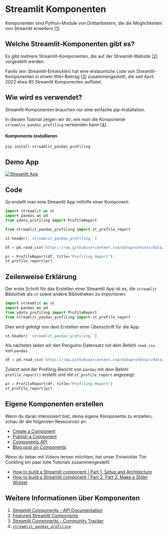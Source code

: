 # Streamlit Komponenten

Komponenten sind Python-Module von Drittanbietern, die die Möglichkeiten von Streamlit erweitern [[1](https://docs.streamlit.io/library/components)].

## Welche Streamlit-Komponenten gibt es?

Es gibt mehrere Streamlit-Komponenten, die auf der Streamlit-Website [[2](https://streamlit.io/components)] vorgestellt werden.

Fanilo (ein Streamlit-Entwickler) hat eine erstaunliche Liste von Streamlit-Komponenten in einem Wiki-Beitrag [[3](https://discuss.streamlit.io/t/streamlit-components-community-tracker/4634)] zusammengestellt, die seit April 2022 etwa 85 Streamlit Komponenten auflistet.

## Wie wird es verwendet?

Streamlit-Komponenten brauchen nur eine einfache pip-Installation.

In diesem Tutorial zeigen wir dir, wie man die Komponente `streamlit_pandas_profiling` verwenden kann [[4](https://share.streamlit.io/okld/streamlit-gallery/main?p=pandas-profiling)].

#### Komponente installieren

```bash
pip install streamlit_pandas_profiling
```

## Demo App

[![Streamlit App](https://static.streamlit.io/badges/streamlit_badge_black_white.svg)](https://share.streamlit.io/dataprofessor/streamlit-components/)

## Code
So erstellt man eine Streamlit App mithilfe einer Komponent:
```python
import streamlit as st
import pandas as pd
from ydata_profiling import ProfileReport

from streamlit_pandas_profiling import st_profile_report

st.header('`streamlit_pandas_profiling`')

df = pd.read_csv('https://raw.githubusercontent.com/dataprofessor/data/master/penguins_cleaned.csv')

pr = ProfileReport(df, title="Profiling Report")
st_profile_report(pr)
```

## Zeilenweise Erklärung
Der erste Schritt für das Erstellen einer Streamlit App ist es, die `streamlit` Bibliothek als `st` sowie andere Bibliotheken zu importieren:
```python
import streamlit as st
import pandas as pd
from ydata_profiling import ProfileReport
from streamlit_pandas_profiling import st_profile_report
```

Dies wird gefolgt von dem Erstellen einer Überschrift für die App:
```python
st.header('`streamlit_pandas_profiling`')
```

Als nächstes laden wir den Penguins-Datensatz mit dem Befehl `read_csv` von `pandas`.
```python
df = pd.read_csv('https://raw.githubusercontent.com/dataprofessor/data/master/penguins_cleaned.csv')
```

Zuletzt wird der Profiling-Bericht von `pandas` mit dem Befehl `profile_report()` erstellt und mit `st_profile_report` angezeigt:
```python
pr = ProfileReport(df, title="Profiling Report")
st_profile_report(pr)
```

## Eigene Komponenten erstellen

Wenn du daran interessiert bist, deine eigene Komponente zu erstellen, schau dir die folgenden Ressourcen an:
- [Create a Component](https://docs.streamlit.io/library/components/create)
- [Publish a Component](https://docs.streamlit.io/library/components/publish)
- [Components API](https://docs.streamlit.io/library/components/components-api)
- [Blog post on Components](https://blog.streamlit.io/introducing-streamlit-components/)

Wenn du lieber mit Videos lernen möchten, hat unser Entwickler Tim Conkling ein paar tolle Tutorials zusammengestellt:
- [How to build a Streamlit component | Part 1: Setup and Architecture](https://youtu.be/BuD3gILJW-Q)
- [How to build a Streamlit component | Part 2: Part 2: Make a Slider Widget](https://youtu.be/QjccJl_7Jco)

## Weitere Informationen über Komponenten
1. [Streamlit Components - API Documentation](https://docs.streamlit.io/library/components)
2. [Featured Streamlit Components](https://streamlit.io/components)
3. [Streamlit Components - Community Tracker](https://discuss.streamlit.io/t/streamlit-components-community-tracker/4634)
4. [`streamlit_pandas_profiling`](https://share.streamlit.io/okld/streamlit-gallery/main?p=pandas-profiling)
